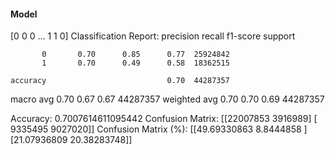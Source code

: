 #### Model
[0 0 0 ... 1 1 0]
Classification Report:
              precision    recall  f1-score   support

           0       0.70      0.85      0.77  25924842
           1       0.70      0.49      0.58  18362515

    accuracy                           0.70  44287357
   macro avg       0.70      0.67      0.67  44287357
weighted avg       0.70      0.70      0.69  44287357

Accuracy: 0.7007614611095442
Confusion Matrix:
[[22007853  3916989]
 [ 9335495  9027020]]
Confusion Matrix (%):
[[49.69330863  8.8444858 ]
 [21.07936809 20.38283748]]
